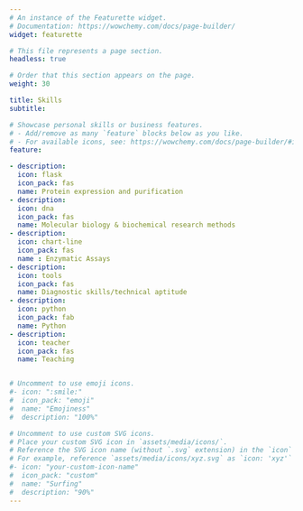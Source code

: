 ```yaml
---
# An instance of the Featurette widget.
# Documentation: https://wowchemy.com/docs/page-builder/
widget: featurette

# This file represents a page section.
headless: true

# Order that this section appears on the page.
weight: 30

title: Skills
subtitle:

# Showcase personal skills or business features.
# - Add/remove as many `feature` blocks below as you like.
# - For available icons, see: https://wowchemy.com/docs/page-builder/#icons
feature:

- description: 
  icon: flask
  icon_pack: fas
  name: Protein expression and purification
- description: 
  icon: dna
  icon_pack: fas
  name: Molecular biology & biochemical research methods
- description:
  icon: chart-line
  icon_pack: fas
  name : Enzymatic Assays
- description: 
  icon: tools
  icon_pack: fas
  name: Diagnostic skills/technical aptitude
- description: 
  icon: python
  icon_pack: fab
  name: Python
- description: 
  icon: teacher
  icon_pack: fas
  name: Teaching


# Uncomment to use emoji icons.
#- icon: ":smile:"
#  icon_pack: "emoji"
#  name: "Emojiness"
#  description: "100%"  

# Uncomment to use custom SVG icons.
# Place your custom SVG icon in `assets/media/icons/`.
# Reference the SVG icon name (without `.svg` extension) in the `icon` field.
# For example, reference `assets/media/icons/xyz.svg` as `icon: 'xyz'`
#- icon: "your-custom-icon-name"
#  icon_pack: "custom"
#  name: "Surfing"
#  description: "90%"
---
```

